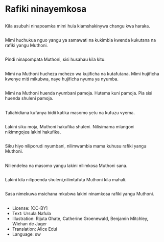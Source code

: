 # Rafiki ninayemkosa

##
Kila asubuhi
ninapoamka mimi hula
kiamshakinywa changu
kwa haraka.


##
Mimi huchukua nguo yangu ya samawati na kukimbia
kwenda kukutana na rafiki yangu Muthoni.

##
Pindi ninapompata
Muthoni, sisi husahau
kila kitu.


##
Mimi na Muthoni hucheza mchezo wa kujificha na
kutafutana. Mimi hujificha kwenye miti mikubwa, naye
hujificha nyuma ya nyumba.


##
Mimi na Muthoni huenda nyumbani pamoja.
Hutema kuni pamoja.
Pia sisi huenda shuleni pamoja.


##
Tuliahidiana kufanya bidii katika masomo yetu na kufuzu
vyema.

##
Lakini siku moja,
Muthoni hakufika
shuleni.
Nilisimama mlangoni
nikimngojea lakini
hakufika.


##
Siku hiyo niliporudi nyumbani, nilimwambia mama kuhusu
rafiki yangu Muthoni.

##
Niliendelea na masomo
yangu lakini nilimkosa
Muthoni sana.


##
Lakini kila nilipoenda
shuleni,nilimtafuta
Muthoni kila mahali.


##
Sasa nimekuwa msichana mkubwa lakini ninamkosa rafiki
yangu Muthoni.

##
* License: [CC-BY]
* Text: Ursula Nafula
* Illustration: Rijuta Ghate, Catherine Groenewald, Benjamin Mitchley, Wiehan de Jager
* Translation: Alice Edui
* Language: sw
